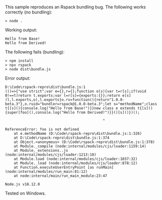 This sample reproduces an Rspack bundling bug. The following works correctly (no bundling):

```
> node .
```

Working output:

```
Hello from Base!
Hello from Derived!
```

The following fails (bundling):

```
> npm install
> npx rspack
> node dist\bundle.js
```

Error output:

```
D:\Code\rspack-repro\dist\bundle.js:1
(()=>{"use strict";var e={},r={};function o(s){var t=r[s];if(void 0!==t)return t.exports;var l=r[s]={exports:{}};return e[s](l,l.exports,o),l.exports}o.rv=function(){return"1.0.0-beta.3"},o.ruid="bundler=rspack@1.0.0-beta.3";let s="methodName";class t{[s](){console.log("Hello from Base!")}}new class e extends t{[s](){super[foo](),console.log("Hello from Derived!")}}()[s]()})();

                                             ^

ReferenceError: foo is not defined
    at e.methodName (D:\Code\rspack-repro\dist\bundle.js:1:326)
    at D:\Code\rspack-repro\dist\bundle.js:1:374
    at Object.<anonymous> (D:\Code\rspack-repro\dist\bundle.js:1:378)
    at Module._compile (node:internal/modules/cjs/loader:1159:14)
    at Module._extensions..js (node:internal/modules/cjs/loader:1213:10)
    at Module.load (node:internal/modules/cjs/loader:1037:32)
    at Module._load (node:internal/modules/cjs/loader:878:12)
    at Function.executeUserEntryPoint [as runMain] (node:internal/modules/run_main:81:12)
    at node:internal/main/run_main_module:23:47

Node.js v18.12.0
```

Tested on Windows.
